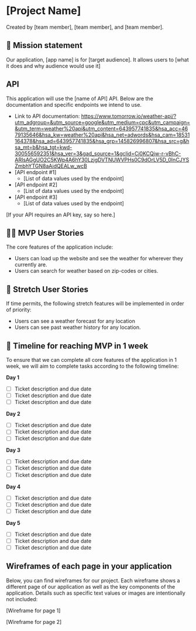 # [Project Name]

Created by [team member], [team member], and [team member].

## 🚀 Mission statement

Our application, [app name] is for [target audience]. It allows users to [what it does and why audience would use it]

## API

This application will use the [name of API] API. Below are the documentation and specific endpoints we intend to use.

- Link to API documentation: https://www.tomorrow.io/weather-api/?utm_adgroup=&utm_source=google&utm_medium=cpc&utm_campaign=&utm_term=weather%20api&utm_content=643957741835&hsa_acc=4679135646&hsa_kw=weather%20api&hsa_net=adwords&hsa_cam=18531164378&hsa_ad=643957741835&hsa_grp=145826996807&hsa_src=g&hsa_mt=b&hsa_tgt=kwd-300556592351&hsa_ver=3&gad_source=1&gclid=Cj0KCQjw-r-vBhC-ARIsAGgUO2C5KWp4A6hY30LzjgDVTNUWVPHs0C9dOrLV5D_0InCJYSZmbhYTGN8aAidQEALw_wcB
- [API endpoint #1]
  - [List of data values used by the endpoint]
- [API endpoint #2]
  - [List of data values used by the endpoint]
- [API endpoint #3]
  - [List of data values used by the endpoint]

[If your API requires an API key, say so here.]

## 👩‍💻 MVP User Stories

The core features of the application include:

* Users can load up the website and see the weather for wherever they currently are.
* Users can search for weather based on zip-codes or cities.

## 🤔 Stretch User Stories

If time permits, the following stretch features will be implemented in order of priority:
* Users can see a weather forecast for any location
* Users can see past weather history for any location.

## 📆 Timeline for reaching MVP in 1 week

To ensure that we can complete all core features of the application in 1 week, we will aim to complete tasks according to the following timeline:

**Day 1**
- [ ] Ticket description and due date
- [ ] Ticket description and due date
- [ ] Ticket description and due date

**Day 2**
- [ ] Ticket description and due date
- [ ] Ticket description and due date
- [ ] Ticket description and due date

**Day 3**
- [ ] Ticket description and due date
- [ ] Ticket description and due date
- [ ] Ticket description and due date

**Day 4**
- [ ] Ticket description and due date
- [ ] Ticket description and due date
- [ ] Ticket description and due date

**Day 5**
- [ ] Ticket description and due date
- [ ] Ticket description and due date
- [ ] Ticket description and due date

## Wireframes of each page in your application

Below, you can find wireframes for our project. Each wireframe shows a different page of our application as well as the key components of the application. Details such as specific text values or images are intentionally not included:

[Wireframe for page 1]

[Wireframe for page 2]

